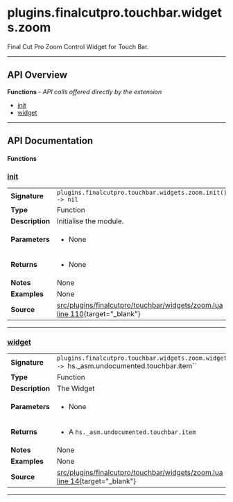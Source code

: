# plugins.finalcutpro.touchbar.widgets.zoom

Final Cut Pro Zoom Control Widget for Touch Bar.

---

## API Overview
**Functions** - _API calls offered directly by the extension_
 * [init](#init)
 * [widget](#widget)


---

## API Documentation

#### Functions


### [init](#init)

|                                             |                                                                                     |
| --------------------------------------------|-------------------------------------------------------------------------------------|
| **Signature**                               | `plugins.finalcutpro.touchbar.widgets.zoom.init() -> nil`                                                                    |
| **Type**                                    | Function                                                                     |
| **Description**                             | Initialise the module.                                                                     |
| **Parameters**                              | <ul><li>None</li></ul> |
| **Returns**                                 | <ul><li>None</li></ul>          |
| **Notes**                                   | None |
| **Examples**                                | None |
| **Source**                                  | [src/plugins/finalcutpro/touchbar/widgets/zoom.lua line 110](https://github.com/CommandPost/CommandPost/blob/develop/src/plugins/finalcutpro/touchbar/widgets/zoom.lua#L110){target="_blank"} |

---


### [widget](#widget)

|                                             |                                                                                     |
| --------------------------------------------|-------------------------------------------------------------------------------------|
| **Signature**                               | `plugins.finalcutpro.touchbar.widgets.zoom.widget() -> `hs._asm.undocumented.touchbar.item``                                                                    |
| **Type**                                    | Function                                                                     |
| **Description**                             | The Widget                                                                     |
| **Parameters**                              | <ul><li>None</li></ul> |
| **Returns**                                 | <ul><li>A `hs._asm.undocumented.touchbar.item`</li></ul>          |
| **Notes**                                   | None |
| **Examples**                                | None |
| **Source**                                  | [src/plugins/finalcutpro/touchbar/widgets/zoom.lua line 14](https://github.com/CommandPost/CommandPost/blob/develop/src/plugins/finalcutpro/touchbar/widgets/zoom.lua#L14){target="_blank"} |

---

